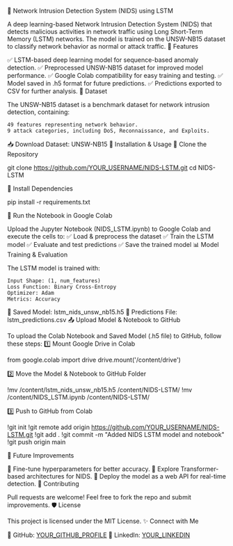 
🚀 Network Intrusion Detection System (NIDS) using LSTM

A deep learning-based Network Intrusion Detection System (NIDS) that detects malicious activities in network traffic using Long Short-Term Memory (LSTM) networks. The model is trained on the UNSW-NB15 dataset to classify network behavior as normal or attack traffic.
📌 Features

✅ LSTM-based deep learning model for sequence-based anomaly detection.
✅ Preprocessed UNSW-NB15 dataset for improved model performance.
✅ Google Colab compatibility for easy training and testing.
✅ Model saved in .h5 format for future predictions.
✅ Predictions exported to CSV for further analysis.
📂 Dataset

The UNSW-NB15 dataset is a benchmark dataset for network intrusion detection, containing:

    49 features representing network behavior.
    9 attack categories, including DoS, Reconnaissance, and Exploits.

📥 Download Dataset: UNSW-NB15
🚀 Installation & Usage
🔹 Clone the Repository

git clone https://github.com/YOUR_USERNAME/NIDS-LSTM.git
cd NIDS-LSTM

🔹 Install Dependencies

pip install -r requirements.txt

🔹 Run the Notebook in Google Colab

Upload the Jupyter Notebook (NIDS_LSTM.ipynb) to Google Colab and execute the cells to:
✅ Load & preprocess the dataset
✅ Train the LSTM model
✅ Evaluate and test predictions
✅ Save the trained model
📊 Model Training & Evaluation

The LSTM model is trained with:

    Input Shape: (1, num_features)
    Loss Function: Binary Cross-Entropy
    Optimizer: Adam
    Metrics: Accuracy

📁 Saved Model: lstm_nids_unsw_nb15.h5
📄 Predictions File: lstm_predictions.csv
📤 Upload Model & Notebook to GitHub

To upload the Colab Notebook and Saved Model (.h5 file) to GitHub, follow these steps:
1️⃣ Mount Google Drive in Colab

from google.colab import drive
drive.mount('/content/drive')

2️⃣ Move the Model & Notebook to GitHub Folder

!mv /content/lstm_nids_unsw_nb15.h5 /content/NIDS-LSTM/
!mv /content/NIDS_LSTM.ipynb /content/NIDS-LSTM/

3️⃣ Push to GitHub from Colab

!git init
!git remote add origin https://github.com/YOUR_USERNAME/NIDS-LSTM.git
!git add .
!git commit -m "Added NIDS LSTM model and notebook"
!git push origin main

📌 Future Improvements

🔹 Fine-tune hyperparameters for better accuracy.
🔹 Explore Transformer-based architectures for NIDS.
🔹 Deploy the model as a web API for real-time detection.
🤝 Contributing

Pull requests are welcome! Feel free to fork the repo and submit improvements.
🛡️ License

This project is licensed under the MIT License.
✨ Connect with Me

🔗 GitHub: [YOUR_GITHUB_PROFILE](https://github.com/khizerhaider)
🔗 LinkedIn: [YOUR_LINKEDIN](https://www.linkedin.com/in/syed-muhammad-khizer-haider-152792291/)
